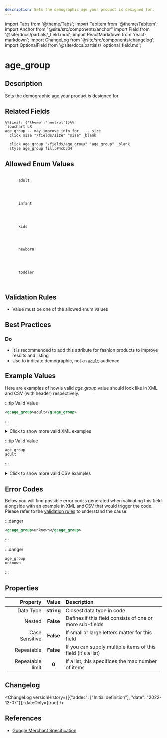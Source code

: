 ```yaml
---
description: Sets the demographic age your product is designed for.
---
```


import Tabs from '@theme/Tabs';
import TabItem from '@theme/TabItem';
import Anchor from "@site/src/components/anchor"
import Field from '@site/docs/partials/_field.mdx';
import ReactMarkdown from 'react-markdown';
import ChangeLog from '@site/src/components/changelog';
import OptionalField from '@site/docs/partials/_optional_field.md';

# age_group

<OptionalField/>

## Description

Sets the demographic age your product is designed for.


## Related Fields

```mermaid
%%{init: {'theme':'neutral'}}%%
flowchart LR
age_group -- may improve info for  --- size
  click size "/fields/size" "size" _blank

  click age_group "/fields/age_group" "age_group" _blank
  style age_group fill:#4cb3d4
```


## Allowed Enum Values

<dl>
<dt>
      <pre>
      <code>
      adult
      </code>
      </pre>
    </dt>
    <dd>
    </dd>
<dt>
      <pre>
      <code>
      infant
      </code>
      </pre>
    </dt>
    <dd>
    </dd>
<dt>
      <pre>
      <code>
      kids
      </code>
      </pre>
    </dt>
    <dd>
    </dd>
<dt>
      <pre>
      <code>
      newborn
      </code>
      </pre>
    </dt>
    <dd>
    </dd>
<dt>
      <pre>
      <code>
      toddler
      </code>
      </pre>
    </dt>
    <dd>
    </dd>
</dl>


## Validation Rules

- Value must be one of the allowed enum values


## Best Practices


### Do

- It is recommended to add this attribute for fashion products to improve results and listing
- Use to indicate demographic, not an [`adult`](/fields/adult.md) audience





## Example Values

Here are examples of how a valid *age_group* value  should look like in XML and CSV (with header) respectively.

<Tabs>
  <TabItem value="valid_xml" label="XML" default>

:::tip Valid Value

```xml
<g:age_group>adult</g:age_group>
```

:::

<details>
  <summary>Click to show more valid XML examples</summary>
  <div>

```xml
<g:age_group>adult</g:age_group>
```

```xml
<g:age_group>infant</g:age_group>
```

```xml
<g:age_group>kids</g:age_group>
```

```xml
<g:age_group>newborn</g:age_group>
```

```xml
<g:age_group></g:age_group>
```

```xml
<g:age_group>toddler</g:age_group>
```


  </div>
</details>

 </TabItem>
  <TabItem value="valid_csv" label="CSV">

:::tip Valid Value

```csv
age_group
adult
```

:::

<details>
  <summary>Click to show more valid CSV examples</summary>
  <div>

```csv
age_group
adult
```

```csv
age_group
infant
```

```csv
age_group
kids
```

```csv
age_group
newborn
```

```csv
age_group
""
```

```csv
age_group
toddler
```


  </div>
</details>

  </TabItem>
</Tabs>

## Error Codes

Below you will find possible error codes generated when validating this field alongside with an example in XML and CSV that would trigger the code. Please refer to the [validation rules](#validation-rules) to understand the cause.

<Tabs>
  <TabItem value="invalid_xml" label="XML" default>

:::danger <Anchor id="validation_invalid_enum" title="validation_invalid_enum" />

```xml
<g:age_group>unknown</g:age_group>
```

:::


 </TabItem>
  <TabItem value="invalid_csv" label="CSV">

:::danger <Anchor id="validation_invalid_enum" title="validation_invalid_enum" />

```csv
age_group
unknown
```

:::


  </TabItem>
</Tabs>

## Properties

|     **Property** |         **Value**          | **Description**                                              |
|-----------------:|:--------------------------:|:-------------------------------------------------------------|
|        Data Type |    **string**     | Closest data type in code                                    |
|           Nested |      **False**      | Defines if this field consists of one or more sub-fields     |
|   Case Sensitive |  **False**  | If small or large letters matter for this field              |
|       Repeatable |    **False**    | If you can supply multiple items of this field (it´s a list) |
| Repeatable limit | **0** | If a list, this specifices the max number of items           |

## Changelog
<ChangeLog versionHistory={[{"added": ["Initial definition"], "date": "2022-12-07"}]} dateOnly={true} />

## References
- [Google Merchant Specification](https://support.google.com/merchants/answer/6324463)
